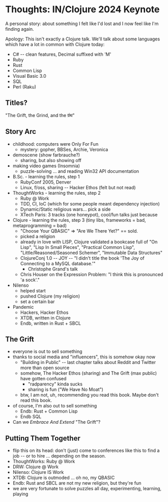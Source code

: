 # Thoughts: IN/Clojure 2024 Keynote

A personal story: about something I felt like I'd lost and I now feel like I'm finding again.

Apology: This isn't exactly a Clojure talk.
We'll talk about some languages which have a lot in common with Clojure today:

* C# -- clean features, Decimal suffixed with 'M'
* Ruby
* Rust
* Common Lisp
* Visual Basic 3.0
* SQL
* Perl (Raku)

## Titles?

"The Grift, the Grind, and the ग्रंथ"

## Story Arc

* childhood: computers were Only For Fun
    * mystery: gopher, BBSes, Archie, Veronica
* demoscene (show farbrauche?)
    * sharing, but also showing off
* making video games (Insomnia)
    * puzzle-solving ... and reading Win32 API documentation
* B.Sc. - learning the rules, step 1
    * RubyConf 2005, Denver
    * Linux, f/oss, sharing -- Hacker Ethos (felt but not read)
* ThoughtWorks - learning the rules, step 2
    * Ruby @ Work
    * TDD, CI, IoC (which for some people meant dependency injection)
    * Dynamic/Static religious wars... pick a side
    * XTech Paris: 3 tracks (one honeypot), cool/fun talks just because
* Clojure - learning the rules, step 3 (tiny libs, frameworks = bad, metaprogramming = bad)
    * "Choose Your QBASIC" => "Are We There Yet?" == sold.
    * picked a religion
    * already in love with LISP, Clojure validated a bookcase full of "On Lisp", "Lisp In Small Pieces", "Practical Common Lisp",
      "Little/Reasoned/Seasoned Schemer", "Immutable Data Structures"
    * ClojureConj 1.0 -- JOY -- "I didn't title the book 'The Joy of Connecting to a MySQL database.'"
        * Christophe Grand's talk
    * Chris Houser on the Expression Problem: "I think this is pronounced 'a sock'."
* Nilenso
    * helped start
    * pushed Clojure (my religion)
    * set a certain bar
* Pandemic
    * Hackers, Hacker Ethos
    * XTDB, written in Clojure
    * Endb, written in Rust + SBCL

## The Grift

* everyone is out to sell something
* thanks to social media and "influencers", this is somehow okay now
    * "Building in Public" -- last chapter talks about Reddit and Twitter more than open source
    * somehow, The Hacker Ethos (sharing) and The Grift (max public) have gotten confused
        * "radparency" kinda sucks
        * sharing is fun ("We Have No Moat")
    * btw, I am not, uh, recommending you read this book. Maybe don't read this book.
* of course, I'm also out to sell something
    * Endb: Rust + Common Lisp
    * Endb SQL
* Can we _Embrace And Extend_ "The Grift"?

## Putting Them Together

* flip this on its head: don't (just) come to conferences like this to find a job -- or to hire
  ... depending on the season.
* ThoughtWorks: Ruby @ Work
* DRW: Clojure @ Work
* Nilenso: Clojure IS Work
* XTDB: Clojure is outmoded ... oh no, my QBASIC
* Endb: Rust and SBCL are not my new religion, but they're fun
* we are very fortunate to solve puzzles all day, experimenting, learning, playing
